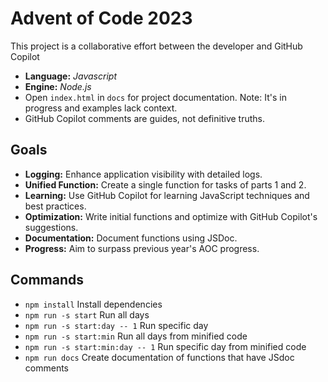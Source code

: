# Advent of Code 2023

This project is a collaborative effort between the developer and GitHub Copilot

- **Language:** *Javascript*  
- **Engine:** *Node.js*
- Open `index.html` in `docs` for project documentation. Note: It's in progress and examples lack context.
- GitHub Copilot comments are guides, not definitive truths.

## Goals
- **Logging:** Enhance application visibility with detailed logs.
- **Unified Function:** Create a single function for tasks of parts 1 and 2.
- **Learning:** Use GitHub Copilot for learning JavaScript techniques and best practices.
- **Optimization:** Write initial functions and optimize with GitHub Copilot's suggestions.
- **Documentation:** Document functions using JSDoc.
- **Progress:** Aim to surpass previous year's AOC progress.

## Commands
- `npm install` Install dependencies
- `npm run -s start` Run all days
- `npm run -s start:day -- 1` Run specific day 
- `npm run -s start:min` Run all days from minified code
- `npm run -s start:min:day -- 1` Run specific day from minified code
- `npm run docs` Create documentation of functions that have JSdoc comments